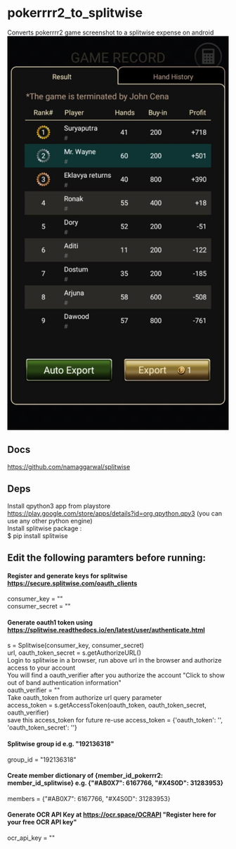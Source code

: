 # pokerrrr2_to_splitwise
Converts pokerrrr2 game screenshot to a splitwise expense on android
![Pokerrrr 2 Screenshot](screenshot.jpeg)

## Docs
https://github.com/namaggarwal/splitwise

## Deps
Install qpython3 app from playstore https://play.google.com/store/apps/details?id=org.qpython.qpy3 (you can use any other python engine)\
Install splitwise package :\
$ pip install splitwise

## Edit the following paramters before running:
#### Register and generate keys for splitwise https://secure.splitwise.com/oauth_clients
consumer_key = ""
\
consumer_secret = ""

#### Generate oauth1 token using https://splitwise.readthedocs.io/en/latest/user/authenticate.html
s = Splitwise(consumer_key, consumer_secret)
\
url, oauth_token_secret = s.getAuthorizeURL()
\
Login to splitwise in a browser, run above url in the browser and authorize access to your account
\
You will find a oauth_verifier after you authorize the account "Click to show out of band authentication information"
\
oauth_verifier = ""
\
Take oauth_token from authorize url query parameter
\
access_token = s.getAccessToken(oauth_token, oauth_token_secret, oauth_verifier)
\
save this access_token for future re-use access_token = {'oauth_token': '', 'oauth_token_secret': ''}

#### Splitwise group id e.g. "192136318"
group_id = "192136318"

#### Create member dictionary of {member_id_pokerrr2: member_id_splitwise} e.g. {"#AB0X7": 6167766, "#X4S0D": 31283953}
members = {"#AB0X7": 6167766, "#X4S0D": 31283953}

#### Generate OCR API Key at https://ocr.space/OCRAPI "Register here for your free OCR API key"
ocr_api_key = ""

